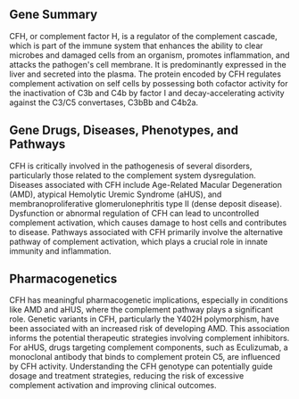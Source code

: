 ## Gene Summary
CFH, or complement factor H, is a regulator of the complement cascade, which is part of the immune system that enhances the ability to clear microbes and damaged cells from an organism, promotes inflammation, and attacks the pathogen's cell membrane. It is predominantly expressed in the liver and secreted into the plasma. The protein encoded by CFH regulates complement activation on self cells by possessing both cofactor activity for the inactivation of C3b and C4b by factor I and decay-accelerating activity against the C3/C5 convertases, C3bBb and C4b2a.

## Gene Drugs, Diseases, Phenotypes, and Pathways
CFH is critically involved in the pathogenesis of several disorders, particularly those related to the complement system dysregulation. Diseases associated with CFH include Age-Related Macular Degeneration (AMD), atypical Hemolytic Uremic Syndrome (aHUS), and membranoproliferative glomerulonephritis type II (dense deposit disease). Dysfunction or abnormal regulation of CFH can lead to uncontrolled complement activation, which causes damage to host cells and contributes to disease. Pathways associated with CFH primarily involve the alternative pathway of complement activation, which plays a crucial role in innate immunity and inflammation.

## Pharmacogenetics
CFH has meaningful pharmacogenetic implications, especially in conditions like AMD and aHUS, where the complement pathway plays a significant role. Genetic variants in CFH, particularly the Y402H polymorphism, have been associated with an increased risk of developing AMD. This association informs the potential therapeutic strategies involving complement inhibitors. For aHUS, drugs targeting complement components, such as Eculizumab, a monoclonal antibody that binds to complement protein C5, are influenced by CFH activity. Understanding the CFH genotype can potentially guide dosage and treatment strategies, reducing the risk of excessive complement activation and improving clinical outcomes.